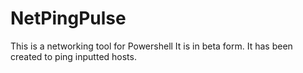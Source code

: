 # NetPingPulse
This is a networking tool for Powershell
It is in beta form.
It has been created to ping inputted hosts. 
